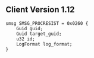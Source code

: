 ## Client Version 1.12

```rust,ignore
smsg SMSG_PROCRESIST = 0x0260 {
    Guid guid;    
    Guid target_guid;    
    u32 id;    
    LogFormat log_format;    
}

```
